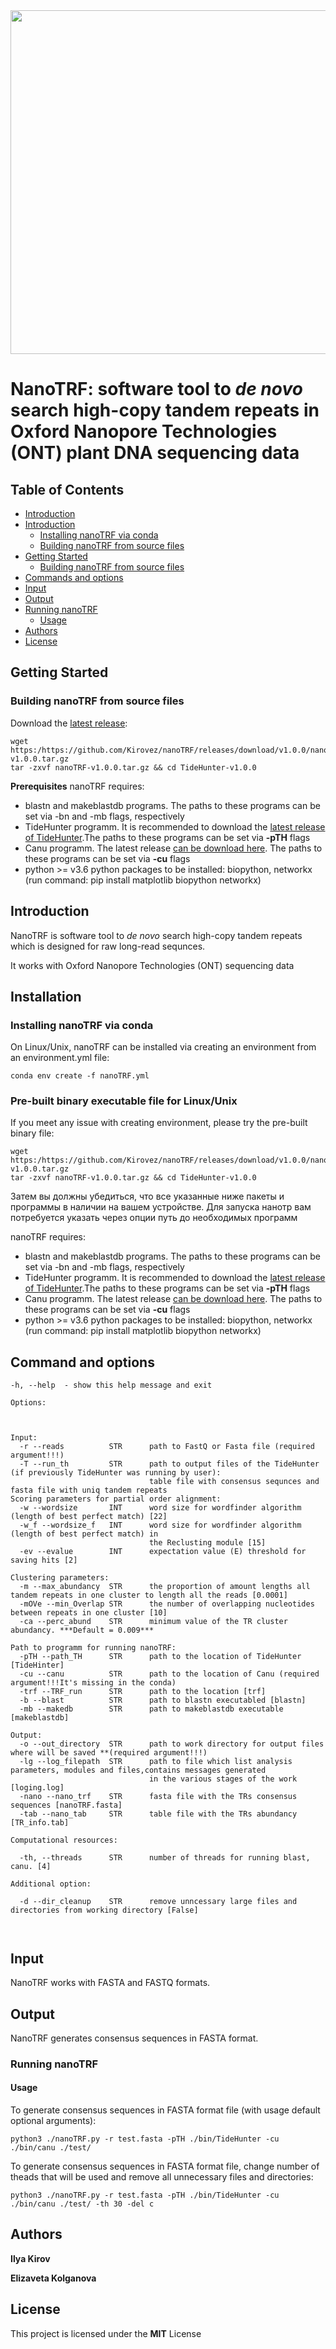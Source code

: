 <img src="nanoTRF.png" width="550" >

# NanoTRF: software tool to *de novo* search high-copy tandem repeats in Oxford Nanopore Technologies (ONT) plant DNA sequencing data



## Table of Contents

- [Introduction](#introduction)
- [Introduction](#install)
  - [Installing nanoTRF via conda](#conda)
  - [Building nanoTRF from source files](#building)
- [Getting Started](#getting) 
  - [Building  nanoTRF from  source files](#building)
- [Commands and options](#cmd)
- [Input](#input_output)
- [Output](#output)
- [Running nanoTRF](#running)
  - [Usage](#usage)
- [Authors](#authors)
- [License](#license)
## <a name="getting"></a>Getting Started
### <a name="building"></a>Building  nanoTRF from  source files

Download the [latest release](https://github.com/Kirovez/nanoTRF/releases):
```
wget https:/https://github.com/Kirovez/nanoTRF/releases/download/v1.0.0/nanoTRF-v1.0.0.tar.gz
tar -zxvf nanoTRF-v1.0.0.tar.gz && cd TideHunter-v1.0.0

```
**Prerequisites**
nanoTRF requires:

- blastn and makeblastdb programs. The paths to these programs can be set via -bn and -mb flags, respectively
- TideHunter programm. It is recommended to download the [latest release of TideHunter](https://github.com/yangao07/TideHunter/releases).The paths to these programs can be set via **-pTH** flags
- Canu programm. The latest release [can be download here](http://github.com/marbl/canu/releases). The paths to these programs can be set via **-cu** flags
- python >= v3.6 python packages to be installed: biopython, networkx (run command: pip install matplotlib biopython networkx)


## <a name="introduction"></a>Introduction

NanoTRF is software tool to *de novo* search high-copy tandem repeats which is designed for raw long-read sequnces.

It works with Oxford Nanopore Technologies (ONT) sequencing data

## <a name="install"></a>Installation

### <a name="conda"></a>Installing nanoTRF via conda
On Linux/Unix, nanoTRF can be installed via creating an environment from an environment.yml file:
 ```
 conda env create -f nanoTRF.yml
 ```
### <a name="conda"></a>Pre-built binary executable file for Linux/Unix

If you meet any issue with creating environment, please try the pre-built binary file:

```
wget https:/https://github.com/Kirovez/nanoTRF/releases/download/v1.0.0/nanoTRF-v1.0.0.tar.gz
tar -zxvf nanoTRF-v1.0.0.tar.gz && cd TideHunter-v1.0.0

```
Затем вы должны убедиться, что все указанные ниже пакеты и программы в наличии на вашем устройстве. Для запуска нанотр вам потребуется указать через опции путь до необходимых программ

nanoTRF requires:

- blastn and makeblastdb programs. The paths to these programs can be set via -bn and -mb flags, respectively
- TideHunter programm. It is recommended to download the [latest release of TideHunter](https://github.com/yangao07/TideHunter/releases).The paths to these programs can be set via **-pTH** flags
- Canu programm. The latest release [can be download here](http://github.com/marbl/canu/releases). The paths to these programs can be set via **-cu** flags
- python >= v3.6 python packages to be installed: biopython, networkx (run command: pip install matplotlib biopython networkx)


## <a name="cmd"></a>Command and options
```
-h, --help  - show this help message and exit

Options:



Input:
  -r --reads          STR      path to FastQ or Fasta file (required argument!!!)
  -T --run_th         STR      path to output files of the TideHunter (if previously TideHunter was running by user): 
                               table file with consensus sequnces and fasta file with uniq tandem repeats
Scoring parameters for partial order alignment:
  -w --wordsize       INT      word size for wordfinder algorithm (length of best perfect match) [22]
  -w_f --wordsize_f   INT      word size for wordfinder algorithm (length of best perfect match) in 
                               the Reclusting module [15]
  -ev --evalue        INT      expectation value (E) threshold for saving hits [2]
  
Clustering parameters:
  -m --max_abundancy  STR      the proportion of amount lengths all tandem repeats in one cluster to length all the reads [0.0001]
  -mOVe --min_Overlap STR      the number of overlapping nucleotides between repeats in one cluster [10]
  -ca --perc_abund    STR      minimum value of the TR cluster abundancy. ***Default = 0.009***

Path to programm for running nanoTRF:
  -pTH --path_TH      STR      path to the location of TideHunter [TideHinter]
  -cu --canu          STR      path to the location of Canu (required argument!!!It's missing in the conda)
  -trf --TRF_run      STR      path to the location [trf]
  -b --blast          STR      path to blastn executabled [blastn]
  -mb --makedb        STR      path to makeblastdb executable [makeblastdb]
  
Output:
  -o --out_directory  STR      path to work directory for output files where will be saved **(required argument!!!)
  -lg --log_filepath  STR      path to file which list analysis parameters, modules and files,contains messages generated 
                               in the various stages of the work [loging.log]
  -nano --nano_trf    STR      fasta file with the TRs consensus sequences [nanoTRF.fasta]
  -tab --nano_tab     STR      table file with the TRs abundancy [TR_info.tab]
  
Сomputational resources:
  
  -th, --threads      STR      number of threads for running blast, canu. [4]

Additional option:

  -d --dir_cleanup    STR      remove unncessary large files and directories from working directory [False]



```

## <a name="input_output"></a>Input
NanoTRF works with FASTA and FASTQ formats.

## <a name="output"></a>Output

NanoTRF generates consensus sequences in FASTA format.
### <a name="running"></a>Running nanoTRF

#### <a name="usage"></a>Usage

To generate consensus sequences in FASTA format file (with usage default optional arguments):
```
python3 ./nanoTRF.py -r test.fasta -pTH ./bin/TideHunter -cu ./bin/canu ./test/
```
To generate consensus sequences in FASTA format file, change number of theads that will be used and remove all unnecessary files and directories:
```
python3 ./nanoTRF.py -r test.fasta -pTH ./bin/TideHunter -cu ./bin/canu ./test/ -th 30 -del c
```
## <a name="authors"></a>Authors
**Ilya Kirov**

**Elizaveta Kolganova**

## <a name="license"></a>License
This project is licensed under the **MIT** License



